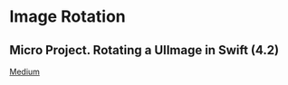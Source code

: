# Image Rotation

## Micro Project. Rotating a UIImage in Swift (4.2)

[Medium](https://medium.com/matthias-hennemeyer/mikroprojekt-bild-drehen-ios-swift-eb1d3f6d7991)